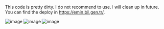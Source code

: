 This code is pretty dirty. I do not recommend to use. 
I will clean up in future.
You can find the deploy in https://emin.bil.gen.tr/.


![image](https://user-images.githubusercontent.com/46069858/162629398-93cae796-598d-4027-964d-9172b24cceee.png)
![image](https://user-images.githubusercontent.com/46069858/162629404-50510470-97de-41e1-bf0f-628eb9c8aabf.png)
![image](https://user-images.githubusercontent.com/46069858/162629414-35e4bdc8-17a0-4c29-b4ec-56e22321ead6.png)
